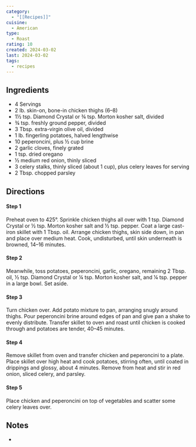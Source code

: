 ```yaml
---
category:
  - "[[Recipes]]"
cuisine:
  - American
type:
  - Roast
rating: 10
created: 2024-03-02
last: 2024-03-02
tags:
  - recipes
---
```

## Ingredients

- 4 Servings
- 2 lb. skin-on, bone-in chicken thighs (6–8)
- 1½ tsp. Diamond Crystal or ¾ tsp. Morton kosher salt, divided
- ¾ tsp. freshly ground pepper, divided
- 3 Tbsp. extra-virgin olive oil, divided
- 1 lb. fingerling potatoes, halved lengthwise
- 10 peperoncini, plus ½ cup brine
- 2 garlic cloves, finely grated
- 1 tsp. dried oregano
- ½ medium red onion, thinly sliced
- 3 celery stalks, thinly sliced (about 1 cup), plus celery leaves for serving
- 2 Tbsp. chopped parsley

## Directions

#### Step 1

Preheat oven to 425°. Sprinkle chicken thighs all over with 1 tsp. Diamond Crystal or ½ tsp. Morton kosher salt and ½ tsp. pepper. Coat a large cast-iron skillet with 1 Tbsp. oil. Arrange chicken thighs, skin side down, in pan and place over medium heat. Cook, undisturbed, until skin underneath is browned, 14–16 minutes.

#### Step 2

Meanwhile, toss potatoes, peperoncini, garlic, oregano, remaining 2 Tbsp. oil, ½ tsp. Diamond Crystal or ¼ tsp. Morton kosher salt, and ¼ tsp. pepper in a large bowl. Set aside.

#### Step 3

Turn chicken over. Add potato mixture to pan, arranging snugly around thighs. Pour peperoncini brine around edges of pan and give pan a shake to evenly distribute. Transfer skillet to oven and roast until chicken is cooked through and potatoes are tender, 40–45 minutes.

#### Step 4

Remove skillet from oven and transfer chicken and peperoncini to a plate. Place skillet over high heat and cook potatoes, stirring often, until coated in drippings and glossy, about 4 minutes. Remove from heat and stir in red onion, sliced celery, and parsley.

#### Step 5

Place chicken and peperoncini on top of vegetables and scatter some celery leaves over.

## Notes

- 